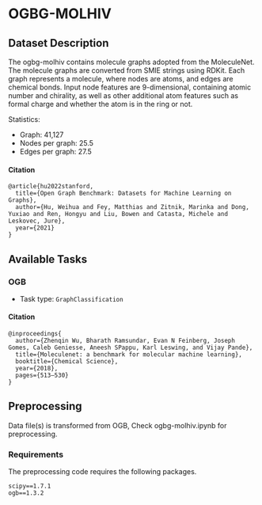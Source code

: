 # OGBG-MOLHIV

## Dataset Description
The ogbg-molhiv contains molecule graphs adopted from the MoleculeNet. The molecule graphs are converted from SMIE strings using RDKit. Each graph represents a molecule, where nodes are atoms, and edges are chemical bonds. Input node features are 9-dimensional, containing atomic number and chirality, as well as other additional atom features such as formal charge and whether the atom is in the ring or not.


Statistics:
- Graph: 41,127
- Nodes per graph: 25.5
- Edges per graph: 27.5

#### Citation

```
@article{hu2022stanford,
  title={Open Graph Benchmark: Datasets for Machine Learning on Graphs},
  author={Hu, Weihua and Fey, Matthias and Zitnik, Marinka and Dong, Yuxiao and Ren, Hongyu and Liu, Bowen and Catasta, Michele and Leskovec, Jure},
  year={2021}
}
```

## Available Tasks

### OGB

- Task type: `GraphClassification`


#### Citation

```
@inproceedings{
  author={Zhenqin Wu, Bharath Ramsundar, Evan N Feinberg, Joseph Gomes, Caleb Geniesse, Aneesh SPappu, Karl Leswing, and Vijay Pande}, 
  title={Moleculenet: a benchmark for molecular machine learning},
  booktitle={Chemical Science},
  year={2018},
  pages={513–530}
}
```

## Preprocessing

Data file(s) is transformed from OGB, Check ogbg-molhiv.ipynb for preprocessing.

### Requirements

The preprocessing code requires the following packages.

```
scipy==1.7.1
ogb==1.3.2
```
